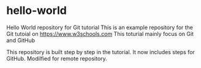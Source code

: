 # hello-world
Hello World repository for Git tutorial
This is an example repository for the Git tutoial on https://www.w3schools.com
This toturial mainly focus on Git and GitHub

This repository is built step by step in the tutorial.
It now includes steps for GitHub.
Modilfied for remote repository.